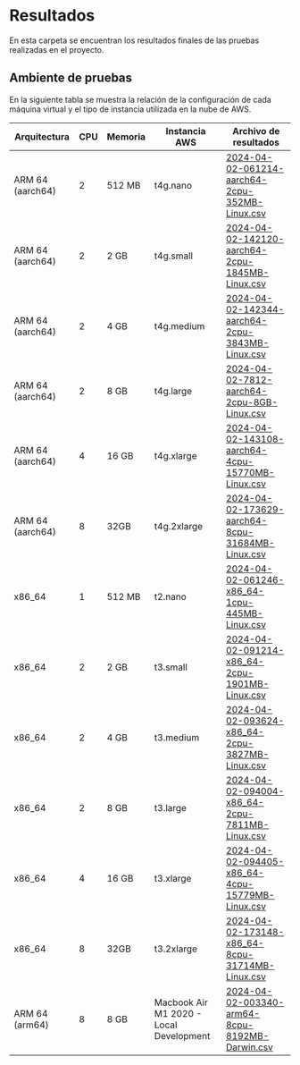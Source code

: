 # Resultados

En esta carpeta se encuentran los resultados finales de las pruebas realizadas en el proyecto.

## Ambiente de pruebas

En la siguiente tabla se muestra la relación de la configuración de cada máquina virtual y el tipo de instancia utilizada en la nube de AWS.

| Arquitectura     | CPU | Memoria | Instancia AWS                           | Archivo de resultados                                                                                |
| ---------------- | --- | ------- | --------------------------------------- | ---------------------------------------------------------------------------------------------------- |
| ARM 64 (aarch64) | 2   | 512 MB  | t4g.nano                                | [2024-04-02-061214-aarch64-2cpu-352MB-Linux.csv](2024-04-02-061214-aarch64-2cpu-352MB-Linux.csv)     |
| ARM 64 (aarch64) | 2   | 2 GB    | t4g.small                               | [2024-04-02-142120-aarch64-2cpu-1845MB-Linux.csv](2024-04-02-142120-aarch64-2cpu-1845MB-Linux.csv)   |
| ARM 64 (aarch64) | 2   | 4 GB    | t4g.medium                              | [2024-04-02-142344-aarch64-2cpu-3843MB-Linux.csv](2024-04-02-142344-aarch64-2cpu-3843MB-Linux.csv)   |
| ARM 64 (aarch64) | 2   | 8 GB    | t4g.large                               | [2024-04-02-7812-aarch64-2cpu-8GB-Linux.csv](2024-04-02-7812-aarch64-2cpu-8192MB-Linux.csv)          |
| ARM 64 (aarch64) | 4   | 16 GB   | t4g.xlarge                              | [2024-04-02-143108-aarch64-4cpu-15770MB-Linux.csv](2024-04-02-143108-aarch64-4cpu-15770MB-Linux.csv) |
| ARM 64 (aarch64) | 8   | 32GB    | t4g.2xlarge                             | [2024-04-02-173629-aarch64-8cpu-31684MB-Linux.csv](2024-04-02-173629-aarch64-8cpu-31684MB-Linux.csv) |
| x86_64           | 1   | 512 MB  | t2.nano                                 | [2024-04-02-061246-x86_64-1cpu-445MB-Linux.csv](2024-04-02-061246-x86_64-1cpu-445MB-Linux.csv)       |
| x86_64           | 2   | 2 GB    | t3.small                                | [2024-04-02-091214-x86_64-2cpu-1901MB-Linux.csv](2024-04-02-091214-x86_64-2cpu-1901MB-Linux.csv)     |
| x86_64           | 2   | 4 GB    | t3.medium                               | [2024-04-02-093624-x86_64-2cpu-3827MB-Linux.csv](2024-04-02-093624-x86_64-2cpu-3827MB-Linux.csv)     |
| x86_64           | 2   | 8 GB    | t3.large                                | [2024-04-02-094004-x86_64-2cpu-7811MB-Linux.csv](2024-04-02-094004-x86_64-2cpu-7811MB-Linux.csv)     |
| x86_64           | 4   | 16 GB   | t3.xlarge                               | [2024-04-02-094405-x86_64-4cpu-15779MB-Linux.csv](2024-04-02-094405-x86_64-4cpu-15779MB-Linux.csv)   |
| x86_64           | 8   | 32GB    | t3.2xlarge                              | [2024-04-02-173148-x86_64-8cpu-31714MB-Linux.csv](2024-04-02-173148-x86_64-8cpu-31714MB-Linux.csv)   |
| ARM 64 (arm64)   | 8   | 8 GB    | Macbook Air M1 2020 - Local Development | [2024-04-02-003340-arm64-8cpu-8192MB-Darwin.csv](2024-04-02-003340-arm64-8cpu-8192MB-Darwin.csv)     |

